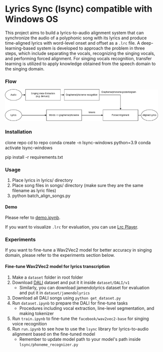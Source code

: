 # Lyrics Sync (lsync) compatible with Windows OS

This project aims to build a lyrics-to-audio alignment system that can synchronize the audio of a polyphonic song with its lyrics and produce time-aligned lyrics with word-level onset and offset as a `.lrc` file. A deep-learning-based system is developed to approach the problem in three steps, which include separating the vocals, recognizing the singing vocals, and performing forced alignment. For singing vocals recognition, transfer learning is utilized to apply knowledge obtained from the speech domain to the singing domain.

### Flow

![](.github/fig.png)


### Installation
clone repo 
cd to repo
conda create -n lsync-windows python=3.9
conda activate lsync-windows 

pip install -r requirements.txt

### Usage

1. Place lyrics in lyrics/ directory
2. Place song files in songs/ directory (make sure they are the same filename as lyric files)
3. python batch_align_songs.py

#### Demo

Please refer to [demo.ipynb](./demo.ipynb).

If you want to visualize `.lrc` for evaluation, you can use [Lrc Player](https://github.com/mikezzb/lrc-player).

### Experiments

If you want to fine-tune a Wav2Vec2 model for better accuracy in singing domain, please refer to the experiments section below.

#### Fine-tune Wav2Vec2 model for lyrics transcription

1. Make a `dataset` folder in root folder
2. Download [DALI](https://github.com/gabolsgabs/DALI) dataset and put it it inside `dataset/DALI/v1`
   * Similarly, you can download jamendolyrics dataset for evaluation and put it in `dataset/jamendolyrics`
3. Download all DALI songs using `python get_dataset.py`
4. Run `dataset.ipynb` to prepare the DALI for fine-tune tasks
   * Procedures including vocal extraction, line-level segmentation, and making tokenizer
5. Run `train.ipynb` to fine-tune the `facebook/wav2vec2-base` for singing voice recognition
6. Run `run.ipynb` to see how to use the `lsync` library for lyrics-to-audio alignment based on the fine-tuned model
   * Remember to update model path to your model's path inside `lsync/phoneme_recognizer.py`


